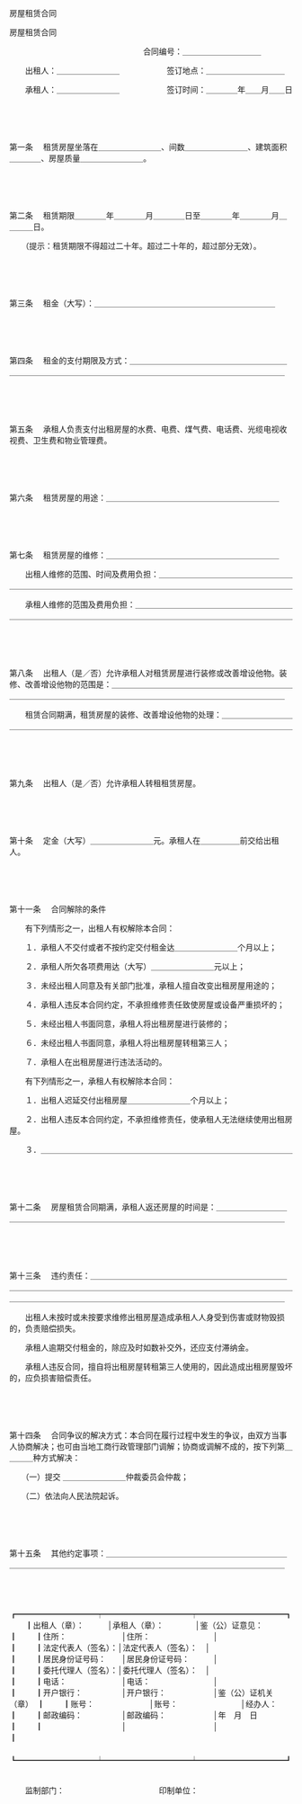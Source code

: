 



房屋租赁合同



 


 房屋租赁合同



　　　　　　　　　　　　　　　　　合同编号：＿＿＿＿＿＿＿＿＿＿

　　出租人：＿＿＿＿＿＿＿＿　　　　　　签订地点：＿＿＿＿＿＿＿＿＿＿

　　承租人：＿＿＿＿＿＿＿＿　　　　　　签订时间：＿＿＿＿年＿＿月＿＿日

　　

　　

第一条
　租赁房屋坐落在＿＿＿＿＿＿＿＿、间数＿＿＿＿＿＿＿＿、建筑面积＿＿＿＿、房屋质量＿＿＿＿＿＿＿＿。

　　

　　

第二条
　租赁期限＿＿＿＿年＿＿＿＿月＿＿＿＿日至＿＿＿＿年＿＿＿＿月＿＿＿＿日。

　　（提示：租赁期限不得超过二十年。超过二十年的，超过部分无效）。

　　

　　

第三条
　租金（大写）：＿＿＿＿＿＿＿＿＿＿＿＿＿＿＿＿＿＿＿＿＿＿＿

　　

　　

第四条
　租金的支付期限及方式：＿＿＿＿＿＿＿＿＿＿＿＿＿＿＿＿＿＿＿＿＿＿＿＿＿＿＿＿＿＿＿＿＿＿＿＿＿＿＿＿＿＿＿＿＿＿＿＿＿＿＿＿＿＿＿

　　

　　

第五条
　承租人负责支付出租房屋的水费、电费、煤气费、电话费、光缆电视收视费、卫生费和物业管理费。

　　

　　

第六条
　租赁房屋的用途：＿＿＿＿＿＿＿＿＿＿＿＿＿＿＿＿＿＿＿＿＿＿

　　

　　

第七条
　租赁房屋的维修：＿＿＿＿＿＿＿＿＿＿＿＿＿＿＿＿＿＿＿＿＿＿

　　出租人维修的范围、时间及费用负担：＿＿＿＿＿＿＿＿＿＿＿＿＿＿＿＿＿＿＿＿＿＿＿＿＿＿＿＿＿＿＿＿＿＿＿＿＿＿＿＿＿＿＿＿＿＿＿＿＿＿＿＿＿

　　承租人维修的范围及费用负担：＿＿＿＿＿＿＿＿＿＿＿＿＿＿＿＿＿＿＿＿＿＿＿＿＿＿＿＿＿＿＿＿＿＿＿＿＿＿＿＿＿＿＿＿＿＿＿＿＿＿＿＿＿＿＿＿

　　

　　

第八条
　出租人（是／否）允许承租人对租赁房屋进行装修或改善增设他物。装修、改善增设他物的范围是：＿＿＿＿＿＿＿＿＿＿＿＿＿＿＿＿＿＿＿＿＿＿＿＿＿＿＿＿＿＿＿＿＿＿＿＿＿＿＿＿＿＿＿＿＿＿＿＿＿＿＿＿＿＿＿＿＿＿

　　租赁合同期满，租赁房屋的装修、改善增设他物的处理：＿＿＿＿＿＿＿＿＿＿＿＿＿＿＿＿＿＿＿＿＿＿＿＿＿＿＿＿＿＿＿＿＿＿＿＿＿＿＿＿＿＿＿＿＿

　　

　　

第九条
　出租人（是／否）允许承租人转租租赁房屋。

　　

　　

第十条
　定金（大写）＿＿＿＿＿＿＿＿元。承租人在＿＿＿＿＿前交给出租人。

　　

　　

第十一条
　合同解除的条件

　　有下列情形之一，出租人有权解除本合同：

　　１．承租人不交付或者不按约定交付租金达＿＿＿＿＿＿＿＿个月以上；

　　２．承租人所欠各项费用达（大写）＿＿＿＿＿＿＿＿元以上；

　　３．未经出租人同意及有关部门批准，承租人擅自改变出租房屋用途的；

　　４．承租人违反本合同约定，不承担维修责任致使房屋或设备严重损坏的；

　　５．未经出租人书面同意，承租人将出租房屋进行装修的；

　　６．未经出租人书面同意，承租人将出租房屋转租第三人；

　　７．承租人在出租房屋进行违法活动的。

　　有下列情形之一，承租人有权解除本合同：

　　１．出租人迟延交付出租房屋＿＿＿＿＿＿＿＿个月以上；

　　２．出租人违反本合同约定，不承担维修责任，使承租人无法继续使用出租房屋。

　　３．＿＿＿＿＿＿＿＿＿＿＿＿＿＿＿＿＿＿＿＿＿＿＿＿＿＿＿＿＿＿＿＿

　　

　　

第十二条
　房屋租赁合同期满，承租人返还房屋的时间是：＿＿＿＿＿＿＿＿＿＿＿＿＿＿＿＿＿＿＿＿＿＿＿＿＿＿＿＿＿＿＿＿＿＿＿＿＿＿＿＿＿＿＿＿

　　

　　

第十三条
　违约责任：＿＿＿＿＿＿＿＿＿＿＿＿＿＿＿＿＿＿＿＿＿＿＿＿＿＿＿＿＿＿＿＿＿＿＿＿＿＿＿＿＿＿＿＿＿＿＿＿＿＿＿＿＿＿＿＿＿＿＿＿＿＿＿＿＿＿＿＿＿＿＿＿＿＿＿＿＿＿＿＿＿＿＿＿＿＿＿＿＿＿＿＿＿＿＿＿

　　出租人未按时或未按要求维修出租房屋造成承租人人身受到伤害或财物毁损的，负责赔偿损失。

　　承租人逾期交付租金的，除应及时如数补交外，还应支付滞纳金。

　　承租人违反合同，擅自将出租房屋转租第三人使用的，因此造成出租房屋毁坏的，应负损害赔偿责任。

　　

　　

第十四条
　合同争议的解决方式：本合同在履行过程中发生的争议，由双方当事人协商解决；也可由当地工商行政管理部门调解；协商或调解不成的，按下列第＿＿＿＿种方式解决：

　　（一）提交 ＿＿＿＿＿＿＿＿仲裁委员会仲裁；

　　（二）依法向人民法院起诉。

　　

　　

第十五条
　其他约定事项：＿＿＿＿＿＿＿＿＿＿＿＿＿＿＿＿＿＿＿＿＿＿＿＿＿＿＿＿＿＿＿＿＿＿＿＿＿＿＿＿＿＿＿＿＿＿＿＿＿＿＿＿＿＿＿＿＿＿

　　


　　┏━━━━━━━━━━┯━━━━━━━━━━━┯━━━━━━━━━━━┓
　　┃出租人（章）：　　　│承租人（章）：　　　　│鉴（公）证意见：　　　┃
　　┃住所：　　　　　　　│住所：　　　　　　　　│　　　　　　　　　　　┃
　　┃法定代表人（签名）：│法定代表人（签名）：　│　　　　　　　　　　　┃
　　┃居民身份证号码：　　│居民身份证号码：　　　│　　　　　　　　　　　┃
　　┃委托代理人（签名）：│委托代理人（签名）：　│　　　　　　　　　　　┃
　　┃电话：　　　　　　　│电话：　　　　　　　　│　　　　　　　　　　　┃
　　┃开户银行：　　　　　│开户银行：　　　　　　│鉴（公）证机关（章）　┃
　　┃账号：　　　　　　　│账号：　　　　　　　　│经办人：　　　　　　　┃
　　┃邮政编码：　　　　　│邮政编码：　　　　　　│年　月　日　　　　　　┃
　　┃　　　　　　　　　　│　　　　　　　　　　　│　　　　　　　　　　　┃
　　┗━━━━━━━━━━┷━━━━━━━━━━━┷━━━━━━━━━━━┛
　　


　　监制部门：　　　　　　　　　　　　印制单位：